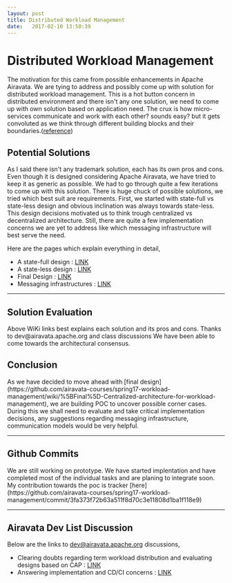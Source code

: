 ```yaml
---
layout: post
title: Distributed Workload Management  
date:   2017-02-10 13:50:39
---
```

<h1>Distributed Workload Management</h1>

The motivation for this came from possible enhancements in Apache Airavata. We are tying to address and possibly come up with solution for distributed workload management. This is a hot button concern in distributed environment and there isn't any one solution, we need to come up with own solution based on application need. The crux is how micro-services communicate and work with each other? sounds easy? but it gets convoluted as we think through different building blocks and their boundaries.([reference](https://github.com/airavata-courses/spring17-workload-management/wiki))

<h2>Potential Solutions</h2>
<p>
As I said there isn't any trademark solution, each has its own pros and cons. Even though it is designed considering Apache Airavata, we have tried to keep it as generic as possible.   
We had to go through quite a few iterations to come up with this solution. There is huge chuck of possible solutions, we tried which best suit are requirements.   
First, we started with state-full vs state-less design and obvious inclination was always towards state-less. This design decisions motivated us to think trough centralized vs decentralized architecture.   
Still, there are quite a few implementation concerns we are yet to address like which messaging infrastructure will best serve the need.
</p>

Here are the pages which explain everything in detail, 
* A state-full design : [LINK](https://github.com/airavata-courses/spring17-workload-management/wiki/1.-A-state-full-design-for-workload-management)
* A state-less design : [LINK](https://github.com/airavata-courses/spring17-workload-management/wiki/2.-A-state-less-design-for-workload-management)
* Final Design : [LINK](https://github.com/airavata-courses/spring17-workload-management/wiki/%5BFinal%5D-Centralized-architecture-for-workload-management)
* Messaging infrastructures : [LINK](https://github.com/airavata-courses/spring17-workload-management/wiki/Messaging-infrastructures)  
<hr />

<h2>Solution Evaluation</h2>
Above WiKi links best explains each solution and its pros and cons. Thanks to dev@airavata.apache.org and class discussions We have been able to come towards the architectural consensus. 

<h2>Conclusion</h2>
As we have decided to move ahead with [final design](https://github.com/airavata-courses/spring17-workload-management/wiki/%5BFinal%5D-Centralized-architecture-for-workload-management), we are building POC to uncover possible corner cases. During this we shall need to evaluate and take critical implementation decisions, any suggestions regarding messaging infrastructure, communication models would be very helpful. 
<hr />

<h2>Github Commits</h2>
We are still working on prototype. We have started implentation and have completed most of the individual tasks and are planing to integrate soon. My contribution towards the poc is tracker [here](https://github.com/airavata-courses/spring17-workload-management/commit/3fa373f72b63a511f8d70c3e11808d1ba1f118e9)
<hr />

<h2>Airavata Dev List Discussion</h2>

Below are the links to dev@airavata.apache.org discussions,   
* Clearing doubts regarding term workload distribution and evaluating designs based on CAP : [LINK](http://mail-archives.apache.org/mod_mbox/airavata-dev/201702.mbox/%3CCAOhYq0tQo8nry0PDYVy5pRhh-MQn8TdU%2BeQWYv2iWZ_XZr211Q%40mail.gmail.com%3E)
* Answering implementation and CD/CI concerns  : [LINK](http://mail-archives.apache.org/mod_mbox/airavata-dev/201702.mbox/%3CCAOhYq0twGd6-LH9am323Ex1qyhLewWQ9%3D%2Bu4e2YtORG5Xzzvcw%40mail.gmail.com%3E)

